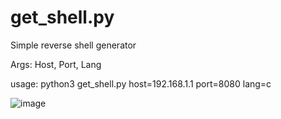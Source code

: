 # get_shell.py
Simple reverse shell generator

Args: Host, Port, Lang

usage: python3 get_shell.py host=192.168.1.1 port=8080 lang=c

![image](https://user-images.githubusercontent.com/49540886/146590701-96ebc4cf-a084-4d3c-9972-5d2b678b84eb.png)

